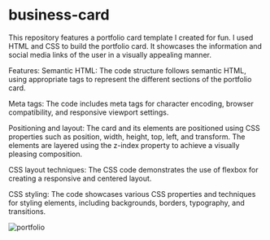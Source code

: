# business-card
This repository features a portfolio card template I created for fun.  I used HTML and CSS to build the portfolio card. It showcases the information and social media links of the user in a visually appealing manner. 

Features:
Semantic HTML: The code structure follows semantic HTML, using appropriate tags to represent the different sections of the portfolio card.

Meta tags: The code includes meta tags for character encoding, browser compatibility, and responsive viewport settings.

Positioning and layout: The card and its elements are positioned using CSS properties such as position, width, height, top, left, and transform. The elements are layered using the z-index property to achieve a visually pleasing composition.

CSS layout techniques: The CSS code demonstrates the use of flexbox for creating a responsive and centered layout.

CSS styling: The code showcases various CSS properties and techniques for styling elements, including backgrounds, borders, typography, and transitions.



![portfolio](https://github.com/moayyadsaleh/business-card/assets/137034202/e9dc847c-533c-4bbb-8844-d22d54b2d650)
